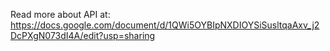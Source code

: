Read more about API at:
https://docs.google.com/document/d/1QWi5OYBIpNXDIOYSiSusltqaAxv_j2DcPXgN073dI4A/edit?usp=sharing
